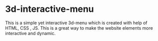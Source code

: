 # 3d-interactive-menu
This is a simple yet interactive 3d-menu which is created with help of HTML, CSS , JS. This is a great way to make the website elements more interactive and dynamic.
